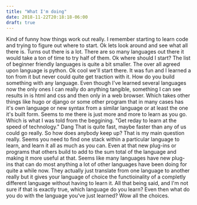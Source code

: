 ```yaml
---
title: "What I'm doing"
date: 2018-11-22T20:18:18-06:00
draft: true
---
```

Kind of funny how things work out really. I remember starting to learn code  and trying to figure out where to start. Ok lets look around and see what all there is.  Turns out there is a lot. There are so many languages out there it would take a ton of   time to try half of them. Ok where should I start? The list of beginner friendly languages  is quite a bit smaller. The over all agreed upon language is python. Ok cool we'll start there.  It was fun and I learned a ton from it but never could quite get traction with it. How do you  build something with any language. Even though I've learned several languages now the only ones  I can really do anything tangible, something I can see results in is html and css and then only in a web browser.  Which takes other things like hugo or django or some other program that in many cases  has it's own language or new syntax from a similar language or at least the one it's built form. Seems to me there is just more and more to learn as you go. Which is what I was told from the beggining. "Get reday to learn at the speed of technology." Dang That is quite fast, maybe faster than any of us could go really. So how does anybody keep up? That is my main question really. Seems you need to find one stack within a particular language to learn, and learn it all as much as you can. Even at that new plug-ins or programs that others build to add to the sum total of the language and making it more useful at that. Seems like many languages have new plug-ins that can do most anything a lot of other languages have been doing for quite a while now. They actually just translate from one language to another really but it gives your language of choice the functioinality of a completly different language without having to learn it. All that being said, and I'm not sure if that is exactly true, which language do you learn? Even then what do you do with the language you've just learned? Wow all the choices. 
